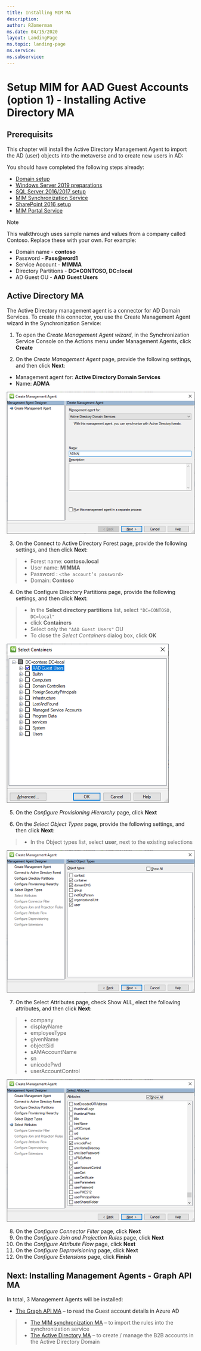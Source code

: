 ```yaml
---
title: Installing MIM MA 
description: 
author: RZomerman
ms.date: 04/15/2020
layout: LandingPage
ms.topic: landing-page
ms.service: 
ms.subservice:
---
```



# Setup MIM for AAD Guest Accounts (option 1) - Installing Active Directory MA

## Prerequisits
This chapter will install the Active Directory Management Agent to import the AD (user) objects into the metaverse and to create new users in AD:

You should have completed the following steps already:

- [Domain setup](preparedomain.md)
- [Windows Server 2019 preparations](prepare-server-ws-2019.md)
- [SQL Server 2016/2017 setup](install-SQL-server.md)
- [MIM Synchronization Service](install-mim-sync-service.md)
- [SharePoint 2016 setup](prepare-server-sharepoint.md)
- [MIM Portal Service](install-mim-portal.md)

> [!NOTE]
> This walkthrough uses sample names and values from a company called Contoso. Replace these with your own. For example:
> - Domain name - **contoso**
> - Password - **Pass@word1**
> - Service Account - **MIMMA**
> - Directory Partitions - **DC=CONTOSO, DC=local**
> - AD Guest OU - **AAD Guest Users**

## Active Directory MA
The Active Directory management agent is a connector for AD Domain Services. To create this connector, you use the Create Management Agent wizard in the Synchronization Service:

1. To open the _Create Management Agent wizard_, in the Synchronization Service Console on the Actions menu under Management Agents, click **Create**

2. On the _Create Management Agent_ page, provide the following settings, and then click **Next**:
- Management agent for: **Active Directory Domain Services**
- Name: **ADMA**

![Selecting Active Directory Management Agent](./images/1.ADMACreateMA.png)

3. On the Connect to Active Directory Forest page, provide the following settings, and then click **Next**:
> - Forest name: **contoso.local**
> - User name: **MIMMA**
> - Password : `<the account’s password>`
> - Domain: **Contoso**

4. On the Configure Directory Partitions page, provide the following settings, and then click **Next**:
> - In the **Select directory partitions** list, select `"DC=CONTOSO, DC=local"`
> - click **Containers**
> - Select only the `"AAD Guest Users"` OU
> - To close the _Select Containers_ dialog box, click **OK**

![Selecting Active Directory Management Agent OUs](./images/2.ADMASelectContainers.png)

5. On the _Configure Provisioning Hierarchy_ page, click **Next**

6. On the _Select Object Types_ page, provide the following settings, and then click **Next**:
> - In the Object types list, select **user**, next to the existing selections

![Selecting Active Directory Management Agent Select Objects](./images/3.ADMASelectObjectTypes.png)

7.	On the Select Attributes page, check Show ALL, elect the following attributes, and then click **Next**:
> - company
> - displayName
> - employeeType
> - givenName
> - objectSid
> - sAMAccountName
> - sn
> - unicodePwd
> - userAccountControl

![Selecting Active Directory Management Agent Select Attributes](./images/4.ADMASelectAttributes.png)

8. On the _Configure Connector Filter_ page, click **Next**
9. On the _Configure Join and Projection Rules_ page, click **Next**
10. On the _Configure Attribute Flow_ page, click **Next**
11. On the _Configure Deprovisioning_ page, click **Next**
12.	On the _Configure Extensions_ page, click **Finish**

## Next: Installing Management Agents - Graph API MA
In total, 3 Management Agents will be installed:
- [The Graph API MA](installing-GraphAPIMA.md) – to read the Guest account details in Azure AD


> - [The MIM synchronization MA](installing-MimMa.md) – to import the rules into the synchronization service
> - [The Active Directory MA](installing-ADMA.md) – to create / manage the B2B accounts in the Active Directory Domain